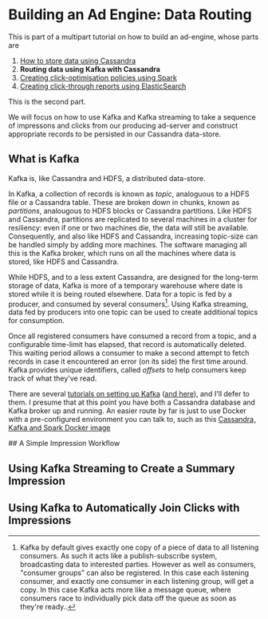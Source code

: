 # Building an Ad Engine: Data Routing

This is part of a multipart tutorial on how to build an ad-engine, whose parts are

1. [How to store data using Cassandra](tut-cassandra)
2. **Routing data using Kafka with Cassandra**
3. [Creating click-optimisation policies using Spark](tut-spark)
4. [Creating click-through reports using ElasticSearch](tut-elastic)

This is the second part. 

We will focus on how to use Kafka and Kafka streaming to take a sequence of impressons and clicks from our producing ad-server and construct appropriate records to be persisted in our Cassandra data-store.

## What is Kafka

Kafka is, like Cassandra and HDFS, a distributed data-store.

In Kafka, a collection of records is known as *topic*, analoguous to a HDFS file or a Cassandra table. These are broken down in chunks, known as *partitions*, analougous to HDFS blocks or Cassandra partitions. Like HDFS and Cassandra, partitions are replicated to several machines in a cluster for resiliency: even if one or two machines die, the data will still be available. Consequently, and also like HDFS and Cassandra, increasing topic-size can be handled simply by adding more machines. The software managing all this is the Kafka broker, which runs on all the machines where data is stored, like HDFS and Cassandra.

While HDFS, and to a less extent Cassandra, are designed for the long-term storage of data, Kafka is more of a temporary warehouse where date is stored while it is being routed elsewhere. Data for a topic is fed by a producer, and consumed by several consumers[^consumer-group]. Using Kafka streaming, data fed by producers into one topic can be used to create additional topics for consumption.


[^consumer-group]: Kafka by default gives exactly one copy of a piece of data to all listening consumers. As such it acts like a publish-subscribe system, broadcasting data to interested parties. However as well as consumers, "consumer groups" can also be registered. In this case each listening consumer, and exactly one consumer in each listening group, will get a copy. In this case Kafka acts more like a message queue, where consumers race to individually pick data off the queue as soon as they're ready..

Once all registered consumers have consumed a record from a topic, and a configurable time-limit has elapsed, that record is automatically deleted. This waiting period allows a consumer to make a second attempt to fetch records in case it encountered an error (on its side) the first time around. Kafka provides unique identifiers, called *offsets* to help consumers keep track of what they've read.

There are several [tutorials on setting up Kafka](kafka-install-tut) ([and here](kafka-install-tut-2)), and I'll defer to them. I presume that at this point you have both a Cassandra database and Kafka broker up and running. An easier route by far is just to use Docker with a pre-configured environment you can talk to, such as this [Cassandra, Kafka and Spark Docker image](smack-docker)

## A Simple Impression Workflow




## Using Kafka Streaming to Create a Summary Impression




## Using Kafka to Automatically Join Clicks with Impressions





[cassandra-hash-of-hashes]:http://fixme
[tut-cassandra]:http://fixme
[tut-kafka]:http://fixme
[tut-spark]:http://fixme
[tut-elastic]:http://fixme
[kafka-install-tut]:https://dtflaneur.wordpress.com/2015/10/05/installing-kafka-on-mac-osx/
[kafka-install-tut-2]:https://www.coshx.com/blog/2016/10/20/a-practical-guide-to-kafka1/
[smack-docker]:http://fixme